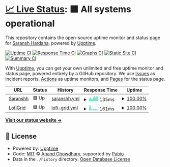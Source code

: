 # [📈 Live Status](https://saranshhardaha.github.io/saranshh-upptime): <!--live status--> **🟩 All systems operational**

This repository contains the open-source uptime monitor and status page for [Saransh Hardaha](https://www.saranshh.in/), powered by [Upptime](https://github.com/upptime/upptime).

[![Uptime CI](https://github.com/saranshhardaha/saranshh-upptime/workflows/Uptime%20CI/badge.svg)](https://github.com/saranshhardaha/saranshh-upptime/actions?query=workflow%3A%22Uptime+CI%22)
[![Response Time CI](https://github.com/saranshhardaha/saranshh-upptime/workflows/Response%20Time%20CI/badge.svg)](https://github.com/saranshhardaha/saranshh-upptime/actions?query=workflow%3A%22Response+Time+CI%22)
[![Graphs CI](https://github.com/saranshhardaha/saranshh-upptime/workflows/Graphs%20CI/badge.svg)](https://github.com/saranshhardaha/saranshh-upptime/actions?query=workflow%3A%22Graphs+CI%22)
[![Static Site CI](https://github.com/saranshhardaha/saranshh-upptime/workflows/Static%20Site%20CI/badge.svg)](https://github.com/saranshhardaha/saranshh-upptime/actions?query=workflow%3A%22Static+Site+CI%22)
[![Summary CI](https://github.com/saranshhardaha/saranshh-upptime/workflows/Summary%20CI/badge.svg)](https://github.com/saranshhardaha/saranshh-upptime/actions?query=workflow%3A%22Summary+CI%22)

With [Upptime](https://upptime.js.org), you can get your own unlimited and free uptime monitor and status page, powered entirely by a GitHub repository. We use [Issues](https://github.com/saranshhardaha/saranshh-upptime/issues) as incident reports, [Actions](https://github.com/saranshhardaha/saranshh-upptime/actions) as uptime monitors, and [Pages](https://saranshhardaha.github.io/saranshh-upptime) for the status page.

<!--start: status pages-->
<!-- This summary is generated by Upptime (https://github.com/upptime/upptime) -->
<!-- Do not edit this manually, your changes will be overwritten -->
<!-- prettier-ignore -->
| URL | Status | History | Response Time | Uptime |
| --- | ------ | ------- | ------------- | ------ |
| <img alt="" src="https://icons.duckduckgo.com/ip3/www.saranshh.in.ico" height="13"> [Saranshh](https://www.saranshh.in) | 🟩 Up | [saranshh.yml](https://github.com/saranshhardaha/saranshh-upptime/commits/HEAD/history/saranshh.yml) | <details><summary><img alt="Response time graph" src="./graphs/saranshh/response-time-week.png" height="20"> 135ms</summary><br><a href="https://saranshhardaha.github.io/saranshh-upptime/history/saranshh"><img alt="Response time 143" src="https://img.shields.io/endpoint?url=https%3A%2F%2Fraw.githubusercontent.com%2Fsaranshhardaha%2Fsaranshh-upptime%2FHEAD%2Fapi%2Fsaranshh%2Fresponse-time.json"></a><br><a href="https://saranshhardaha.github.io/saranshh-upptime/history/saranshh"><img alt="24-hour response time 58" src="https://img.shields.io/endpoint?url=https%3A%2F%2Fraw.githubusercontent.com%2Fsaranshhardaha%2Fsaranshh-upptime%2FHEAD%2Fapi%2Fsaranshh%2Fresponse-time-day.json"></a><br><a href="https://saranshhardaha.github.io/saranshh-upptime/history/saranshh"><img alt="7-day response time 135" src="https://img.shields.io/endpoint?url=https%3A%2F%2Fraw.githubusercontent.com%2Fsaranshhardaha%2Fsaranshh-upptime%2FHEAD%2Fapi%2Fsaranshh%2Fresponse-time-week.json"></a><br><a href="https://saranshhardaha.github.io/saranshh-upptime/history/saranshh"><img alt="30-day response time 135" src="https://img.shields.io/endpoint?url=https%3A%2F%2Fraw.githubusercontent.com%2Fsaranshhardaha%2Fsaranshh-upptime%2FHEAD%2Fapi%2Fsaranshh%2Fresponse-time-month.json"></a><br><a href="https://saranshhardaha.github.io/saranshh-upptime/history/saranshh"><img alt="1-year response time 143" src="https://img.shields.io/endpoint?url=https%3A%2F%2Fraw.githubusercontent.com%2Fsaranshhardaha%2Fsaranshh-upptime%2FHEAD%2Fapi%2Fsaranshh%2Fresponse-time-year.json"></a></details> | <details><summary><a href="https://saranshhardaha.github.io/saranshh-upptime/history/saranshh">100.00%</a></summary><a href="https://saranshhardaha.github.io/saranshh-upptime/history/saranshh"><img alt="All-time uptime 99.99%" src="https://img.shields.io/endpoint?url=https%3A%2F%2Fraw.githubusercontent.com%2Fsaranshhardaha%2Fsaranshh-upptime%2FHEAD%2Fapi%2Fsaranshh%2Fuptime.json"></a><br><a href="https://saranshhardaha.github.io/saranshh-upptime/history/saranshh"><img alt="24-hour uptime 100.00%" src="https://img.shields.io/endpoint?url=https%3A%2F%2Fraw.githubusercontent.com%2Fsaranshhardaha%2Fsaranshh-upptime%2FHEAD%2Fapi%2Fsaranshh%2Fuptime-day.json"></a><br><a href="https://saranshhardaha.github.io/saranshh-upptime/history/saranshh"><img alt="7-day uptime 100.00%" src="https://img.shields.io/endpoint?url=https%3A%2F%2Fraw.githubusercontent.com%2Fsaranshhardaha%2Fsaranshh-upptime%2FHEAD%2Fapi%2Fsaranshh%2Fuptime-week.json"></a><br><a href="https://saranshhardaha.github.io/saranshh-upptime/history/saranshh"><img alt="30-day uptime 99.96%" src="https://img.shields.io/endpoint?url=https%3A%2F%2Fraw.githubusercontent.com%2Fsaranshhardaha%2Fsaranshh-upptime%2FHEAD%2Fapi%2Fsaranshh%2Fuptime-month.json"></a><br><a href="https://saranshhardaha.github.io/saranshh-upptime/history/saranshh"><img alt="1-year uptime 99.99%" src="https://img.shields.io/endpoint?url=https%3A%2F%2Fraw.githubusercontent.com%2Fsaranshhardaha%2Fsaranshh-upptime%2FHEAD%2Fapi%2Fsaranshh%2Fuptime-year.json"></a></details>
| <img alt="" src="https://icons.duckduckgo.com/ip3/lofigrid.saranshh.in.ico" height="13"> [LofiGrid](https://lofigrid.saranshh.in/) | 🟩 Up | [lofi-grid.yml](https://github.com/saranshhardaha/saranshh-upptime/commits/HEAD/history/lofi-grid.yml) | <details><summary><img alt="Response time graph" src="./graphs/lofi-grid/response-time-week.png" height="20"> 161ms</summary><br><a href="https://saranshhardaha.github.io/saranshh-upptime/history/lofi-grid"><img alt="Response time 121" src="https://img.shields.io/endpoint?url=https%3A%2F%2Fraw.githubusercontent.com%2Fsaranshhardaha%2Fsaranshh-upptime%2FHEAD%2Fapi%2Flofi-grid%2Fresponse-time.json"></a><br><a href="https://saranshhardaha.github.io/saranshh-upptime/history/lofi-grid"><img alt="24-hour response time 52" src="https://img.shields.io/endpoint?url=https%3A%2F%2Fraw.githubusercontent.com%2Fsaranshhardaha%2Fsaranshh-upptime%2FHEAD%2Fapi%2Flofi-grid%2Fresponse-time-day.json"></a><br><a href="https://saranshhardaha.github.io/saranshh-upptime/history/lofi-grid"><img alt="7-day response time 161" src="https://img.shields.io/endpoint?url=https%3A%2F%2Fraw.githubusercontent.com%2Fsaranshhardaha%2Fsaranshh-upptime%2FHEAD%2Fapi%2Flofi-grid%2Fresponse-time-week.json"></a><br><a href="https://saranshhardaha.github.io/saranshh-upptime/history/lofi-grid"><img alt="30-day response time 143" src="https://img.shields.io/endpoint?url=https%3A%2F%2Fraw.githubusercontent.com%2Fsaranshhardaha%2Fsaranshh-upptime%2FHEAD%2Fapi%2Flofi-grid%2Fresponse-time-month.json"></a><br><a href="https://saranshhardaha.github.io/saranshh-upptime/history/lofi-grid"><img alt="1-year response time 121" src="https://img.shields.io/endpoint?url=https%3A%2F%2Fraw.githubusercontent.com%2Fsaranshhardaha%2Fsaranshh-upptime%2FHEAD%2Fapi%2Flofi-grid%2Fresponse-time-year.json"></a></details> | <details><summary><a href="https://saranshhardaha.github.io/saranshh-upptime/history/lofi-grid">100.00%</a></summary><a href="https://saranshhardaha.github.io/saranshh-upptime/history/lofi-grid"><img alt="All-time uptime 99.98%" src="https://img.shields.io/endpoint?url=https%3A%2F%2Fraw.githubusercontent.com%2Fsaranshhardaha%2Fsaranshh-upptime%2FHEAD%2Fapi%2Flofi-grid%2Fuptime.json"></a><br><a href="https://saranshhardaha.github.io/saranshh-upptime/history/lofi-grid"><img alt="24-hour uptime 100.00%" src="https://img.shields.io/endpoint?url=https%3A%2F%2Fraw.githubusercontent.com%2Fsaranshhardaha%2Fsaranshh-upptime%2FHEAD%2Fapi%2Flofi-grid%2Fuptime-day.json"></a><br><a href="https://saranshhardaha.github.io/saranshh-upptime/history/lofi-grid"><img alt="7-day uptime 100.00%" src="https://img.shields.io/endpoint?url=https%3A%2F%2Fraw.githubusercontent.com%2Fsaranshhardaha%2Fsaranshh-upptime%2FHEAD%2Fapi%2Flofi-grid%2Fuptime-week.json"></a><br><a href="https://saranshhardaha.github.io/saranshh-upptime/history/lofi-grid"><img alt="30-day uptime 100.00%" src="https://img.shields.io/endpoint?url=https%3A%2F%2Fraw.githubusercontent.com%2Fsaranshhardaha%2Fsaranshh-upptime%2FHEAD%2Fapi%2Flofi-grid%2Fuptime-month.json"></a><br><a href="https://saranshhardaha.github.io/saranshh-upptime/history/lofi-grid"><img alt="1-year uptime 99.98%" src="https://img.shields.io/endpoint?url=https%3A%2F%2Fraw.githubusercontent.com%2Fsaranshhardaha%2Fsaranshh-upptime%2FHEAD%2Fapi%2Flofi-grid%2Fuptime-year.json"></a></details>

<!--end: status pages-->

[**Visit our status website →**](https://saranshhardaha.github.io/saranshh-upptime)

## 📄 License

- Powered by: [Upptime](https://github.com/upptime/upptime)
- Code: [MIT](./LICENSE) © [Anand Chowdhary](https://anandchowdhary.com), supported by [Pabio](https://pabio.com)
- Data in the `./history` directory: [Open Database License](https://opendatacommons.org/licenses/odbl/1-0/)
